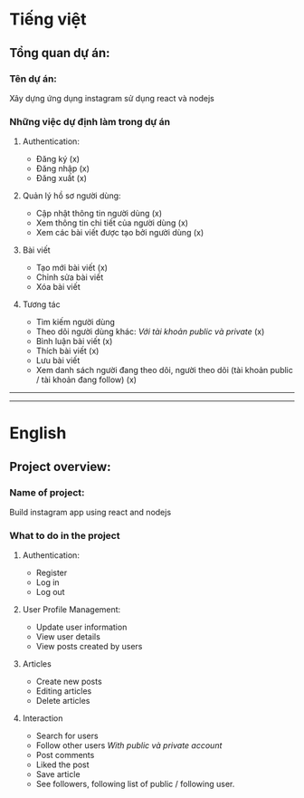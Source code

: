 # Tiếng việt

## Tổng quan dự án:

### Tên dự án:

Xây dựng ứng dụng instagram sử dụng react và nodejs

### Những việc dự định làm trong dự án

1. Authentication:

    - Đăng ký (x)
    - Đăng nhập (x)
    - Đăng xuất (x)

1. Quản lý hồ sơ người dùng:

    - Cập nhật thông tin người dùng (x)
    - Xem thông tin chi tiết của người dùng (x)
    - Xem các bài viết được tạo bởi người dùng (x)

1. Bài viết

    - Tạo mới bài viết (x)
    - Chỉnh sửa bài viết
    - Xóa bài viết

1. Tương tác

    - Tìm kiếm người dùng
    - Theo dõi người dùng khác: _Với tài khoản public và private_ (x)
    - Bình luận bài viết (x)
    - Thích bài viết (x)
    - Lưu bài viết
    - Xem danh sách người đang theo dõi, người theo dõi (tài khoản public / tài khoản đang follow) (x)

---

---

# English

## Project overview:

### Name of project:

Build instagram app using react and nodejs

### What to do in the project

1. Authentication:

    - Register
    - Log in
    - Log out

1. User Profile Management:

    - Update user information
    - View user details
    - View posts created by users

1. Articles

    - Create new posts
    - Editing articles
    - Delete articles

1. Interaction

    - Search for users
    - Follow other users _With public và private account_
    - Post comments
    - Liked the post
    - Save article
    - See followers, following list of public / following user.
